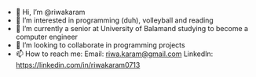 - 👋 Hi, I’m @riwakaram
- 👀 I’m interested in programming (duh), volleyball and reading
- 🌱 I’m currently a senior at University of Balamand studying to become a computer engineer
- 💞️ I’m looking to collaborate in programming projects
- 📫 How to reach me:
      Email: riwa.karam@gmail.com
      LinkedIn: https://linkedin.com/in/riwakaram0713
